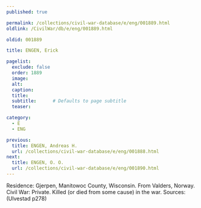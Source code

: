 ```yaml
---
published: true

permalink: /collections/civil-war-database/e/eng/001889.html
oldlink: /CivilWar/db/e/eng/001889.html

oldid: 001889

title: ENGEN, Erick

pagelist:
  exclude: false
  order: 1889
  image: 
  alt:
  caption:
  title:
  subtitle:      # Defaults to page subtitle
  teaser:

category: 
  - E 
  - ENG

previous:
  title: ENGEN, Andreas H.
  url: /collections/civil-war-database/e/eng/001888.html  
next:
  title: ENGEN, O. O.
  url: /collections/civil-war-database/e/eng/001890.html   
---
```

Residence: Gjerpen, Manitowoc County, Wisconsin. From Valders, Norway. Civil War: Private. Killed (or died from some cause) in the war. Sources: (Ulvestad p278)